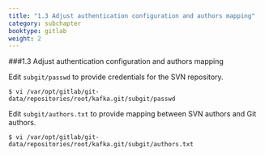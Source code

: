 ```yaml
---
title: "1.3 Adjust authentication configuration and authors mapping"
category: subchapter
booktype: gitlab
weight: 2
---
```


###1.3 Adjust authentication configuration and authors mapping

Edit `subgit/passwd` to provide credentials for the SVN repository.

    $ vi /var/opt/gitlab/git-data/repositories/root/kafka.git/subgit/passwd

Edit `subgit/authors.txt` to provide mapping between SVN authors and Git authors.

    $ vi /var/opt/gitlab/git-data/repositories/root/kafka.git/subgit/authors.txt

[](#up)